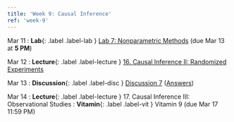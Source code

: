 ```yaml
---
title: 'Week 9: Causal Inference'
ref: 'week-9'
---
```


Mar 11
: **Lab**{: .label .label-lab } [Lab 7: Nonparametric Methods](https://data102.datahub.berkeley.edu/hub/user-redirect/git-pull?repo=https%3A%2F%2Fgithub.com%2Fds-102%2Fsp24-materials&urlpath=lab%2Ftree%2Fsp24-materials%2Flab%2Flab07%2Flab07.ipynb&branch=main) (due Mar 13 at **5 PM**)

Mar 12
: **Lecture**{: .label .label-lecture } [16. Causal Inference II: Randomized Experiments](lecture/lec16)

Mar 13
: **Discussion**{: .label .label-disc } [Discussion 7](https://drive.google.com/file/d/1FlW6zVvDPEBaQ7nqyN9IcjpaPGXmec42/view?usp=share_link) ([Answers](https://drive.google.com/file/d/13h27NLRpyj3r7K1T0s_p_1jowdnCp63t/view?usp=share_link))

Mar 14
: **Lecture**{: .label .label-lecture } 17. Causal Inference III: Observational Studies
: **Vitamin**{: .label .label-vit } Vitamin 9 (due Mar 17 11:59 PM)
